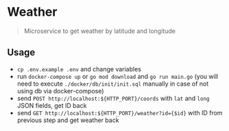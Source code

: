# Weather

> Microservice to get weather by latitude and longitude

## Usage

+ `cp .env.example .env` and change variables
+ run `docker-compose up` or `go mod download` and `go run main.go` (you will need to execute `./docker/db/init/init.sql` manually in case of not using db via docker-compose)
+ send `POST http://localhost:${HTTP_PORT}/coords` with `lat` and `long` JSON fields, get ID back
+ send `GET http://localhost:${HTTP_PORT}/weather?id={$id}` with ID from previous step and get weather back
